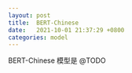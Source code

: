```yaml
---
layout: post
title:  BERT-Chinese
date:   2021-10-01 21:37:29 +0800
categories: model
---
```


BERT-Chinese 模型是 @TODO
